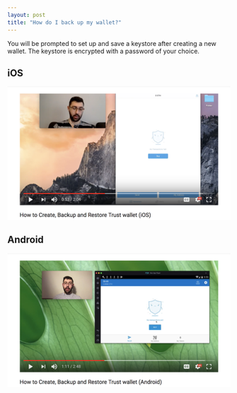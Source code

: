 ```yaml
---
layout: post
title: "How do I back up my wallet?"
---
```


You will be prompted to set up and save a keystore after creating a new wallet. The keystore is encrypted with a password of your choice.

## iOS
[![how-to-back-up](how-to-backup-ios.png)](https://youtu.be/3xNd53UR_hg?t=53s)

## Android
[![how-to-back-up](how-to-backup-android.png)](https://youtu.be/HhxRrse4EcE?t=1m11s)